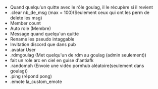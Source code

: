 - Quand quelqu'un quitte avec le rôle goulag, il le récupère si il revient
- .clear nb_de_msg (max = 100)(Seulement ceux qui ont les perm de delete les msg)
- Member count
- Auto role (Membre)
- Message quand quelqu'un quitte
- Rename les pseudo intaggable
- Invitation discord que dans pub
- .avatar User
- .rdmgoulag (Met quelqu'un de rdm au goulag (admin seulement))
- fait un role arc en ciel en guise d'antiafk
- .randomph (Envoie une vidéo pornhub aléatoire(seulement dans goulag))
- .ping (répond pong)
- .emote la_custom_emote
